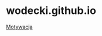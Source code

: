 # wodecki.github.io
[Motywacja](https://github.com/wodecki/wodecki.github.io/blob/main/1.1.%20Motywacja.md)
